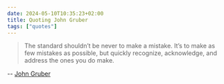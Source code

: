 ```yaml
---
date: 2024-05-10T10:35:23+02:00
title: Quoting John Gruber
tags: ["quotes"]
---
```

> The standard shouldn’t be never to make a mistake. It’s to make as few mistakes as possible, but quickly recognize, acknowledge, and address the ones you do make.

-- [John Gruber](https://daringfireball.net/linked/2024/05/09/apple-crush-apology)
